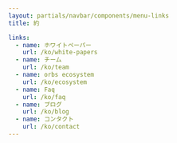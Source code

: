 ```yaml
---
layout: partials/navbar/components/menu-links
title: 約

links:
  - name: ホワイトペーパー
    url: /ko/white-papers
  - name: チーム
    url: /ko/team
  - name: orbs ecosystem
    url: /ko/ecosystem
  - name: Faq
    url: /ko/faq
  - name: ブログ
    url: /ko/blog
  - name: コンタクト
    url: /ko/contact
---
```

